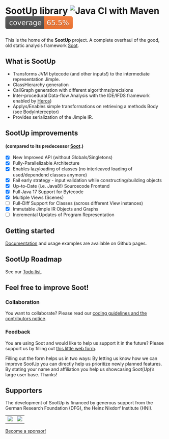 # SootUp library ![Java CI with Maven](https://github.com/soot-oss/SootUp/workflows/Java%20CI%20with%20Maven/badge.svg?branch=develop) ![Coverage](.github/badges/jacoco.svg)

This is the home of the **SootUp** project.
A complete overhaul of the good, old static analysis framework [Soot](https://github.com/soot-oss/soot).

## What is SootUp
- Transforms JVM bytecode (and other inputs!) to the intermediate representation Jimple.
- ClassHierarchy generation
- CallGraph generation with different algorithms/precisions
- Inter-procedural Data-flow Analysis with the IDE/IFDS framework enabled by [Heros](https://github.com/Sable/heros))
- Applys/Enables simple transformations on retrieving a methods Body (see BodyInterceptor)
- Provides serialization of the Jimple IR.

## SootUp improvements 
#### (compared to its predecessor [Soot](https://github.com/soot-oss/soot).)
- [x] New Improved API (without Globals/Singletons)
- [x] Fully-Parallelizable Architecture
- [x] Enables lazyloading of classes (no interleaved loading of used/dependend classes anymore)
- [x] Fail early strategy - input validation while constructing/building objects
- [x] Up-to-Date (i.e. Java8!) Sourcecode Frontend
- [x] Full Java 17 Support for Bytecode
- [x] Multiple Views (Scenes)
- [ ] Full-Diff Support for Classes (across different View instances)
- [x] Immutable Jimple IR Objects and Graphs
- [ ] Incremental Updates of Program Representation

## Getting started
[Documentation](https://soot-oss.github.io/SootUp/) and usage examples are available on Github pages.

## SootUp Roadmap
See our [Todo list](https://github.com/soot-oss/SootUp/wiki/TODOs).

## Feel free to improve Soot!
### Collaboration
You want to collaborate? Please read our [coding guidelines and the contributors notice](../../wiki/contribution-to-SootUp).


### Feedback 
You are using Soot and would like to help us support it in the future?
Please support us by filling out [this little web form](http://TODO/).

Filling out the form helps us in two ways:
By letting us know how we can improve SootUp you can directly help us prioritize newly planned features.
By stating your name and affiliation you help us showcasing Soot(Up)’s large user base. Thanks!


## Supporters
The development of SootUp is financed by generous support from the German Research Foundation (DFG),
the Heinz Nixdorf Institute (HNI).

<table border="0">
<tr>
<td><img src="https://soot-oss.github.io/soot/images/dfg_logo_englisch_blau_en.jpg" width="250" > </td>
<td><img src="https://soot-oss.github.io/soot/images/Heinz_Nixdorf_Institut_Logo_CMYK.jpg" width="250" ></td>
</tr>
</table>

[Become a sponsor!](https://github.com/sponsors/soot-oss)
